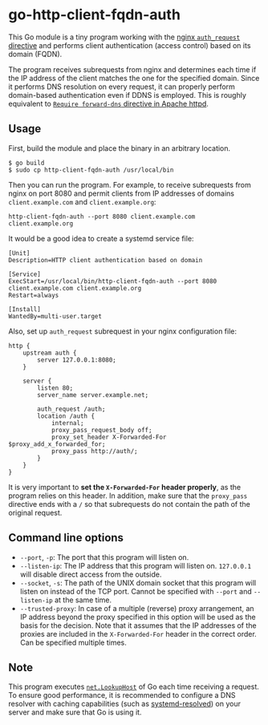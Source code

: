 # go-http-client-fqdn-auth

This Go module is a tiny program working with the [nginx `auth_request` directive](https://nginx.org/en/docs/http/ngx_http_auth_request_module.html) and performs client authentication (access control) based on its domain (FQDN).

The program receives subrequests from nginx and determines each time if the IP address of the client matches the one for the specified domain. Since it performs DNS resolution on every request, it can properly perform domain-based authentication even if DDNS is employed. This is roughly equivalent to [`Require forward-dns` directive in Apache httpd](https://httpd.apache.org/docs/current/en/mod/mod_authz_host.html#reqfwddns).

## Usage

First, build the module and place the binary in an arbitrary location.

```
$ go build
$ sudo cp http-client-fqdn-auth /usr/local/bin
```

Then you can run the program. For example, to receive subrequests from nginx on port 8080 and permit clients from IP addresses of domains `client.example.com` and `client.example.org`:

```
http-client-fqdn-auth --port 8080 client.example.com client.example.org
```

It would be a good idea to create a systemd service file:

```
[Unit]
Description=HTTP client authentication based on domain

[Service]
ExecStart=/usr/local/bin/http-client-fqdn-auth --port 8080 client.example.com client.example.org
Restart=always

[Install]
WantedBy=multi-user.target
```

Also, set up `auth_request` subrequest in your nginx configuration file:

```
http {
    upstream auth {
        server 127.0.0.1:8080;
    }

    server {
        listen 80;
        server_name server.example.net;

        auth_request /auth;
        location /auth {
            internal;
            proxy_pass_request_body off;
            proxy_set_header X-Forwarded-For $proxy_add_x_forwarded_for;
            proxy_pass http://auth/;
        }
    }
}
```

It is very important to **set the `X-Forwarded-For` header properly**, as the program relies on this header. In addition, make sure that the `proxy_pass` directive ends with a `/` so that subrequests do not contain the path of the original request.

## Command line options

- `--port`, `-p`: The port that this program will listen on.
- `--listen-ip`: The IP address that this program will listen on. `127.0.0.1` will disable direct access from the outside.
- `--socket`, `-s`: The path of the UNIX domain socket that this program will listen on instead of the TCP port. Cannot be specified with `--port` and `--listen-ip` at the same time.
- `--trusted-proxy`: In case of a multiple (reverse) proxy arrangement, an IP address beyond the proxy specified in this option will be used as the basis for the decision. Note that it assumes that the IP addresses of the proxies are included in the `X-Forwarded-For` header in the correct order. Can be specified multiple times.

## Note

This program executes [`net.LookupHost`](https://pkg.go.dev/net#LookupHost) of Go each time receiving a request. To ensure good performance, it is recommended to configure a DNS resolver with caching capabilities (such as [systemd-resolved](https://www.freedesktop.org/software/systemd/man/latest/systemd-resolved.html)) on your server and make sure that Go is using it.
